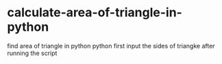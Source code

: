 # calculate-area-of-triangle-in-python
find area of triangle in python
python
first input the sides of triangke 
after running the script
